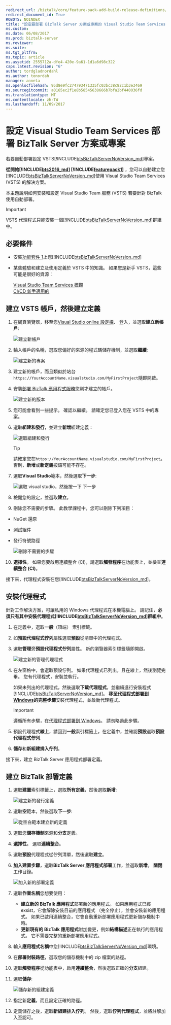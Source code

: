 ```yaml
---
redirect_url: /biztalk/core/feature-pack-add-build-release-definitions/
redirect_document_id: True
ROBOTS: NOINDEX
title: "設定要部署 BizTalk Server 方案或專案的 Visual Studio Team Services |Microsoft 文件"
ms.custom: 
ms.date: 06/08/2017
ms.prod: biztalk-server
ms.reviewer: 
ms.suite: 
ms.tgt_pltfrm: 
ms.topic: article
ms.assetid: 2555712a-dfe4-420e-9a61-1d1a6d98c322
caps.latest.revision: "6"
author: tordgladnordahl
ms.author: tonordah
manager: anneta
ms.openlocfilehash: 95d8e9fc274793471335fc03bc38c82c1b3e3469
ms.sourcegitcommit: a0165ec2f1e8b58545638666b7bfa2bf440036fd
ms.translationtype: MT
ms.contentlocale: zh-TW
ms.lasthandoff: 11/09/2017
---
```

# <a name="configure-visual-studio-team-services-to-deploy-biztalk-server-solutions-or-projects"></a>設定 Visual Studio Team Services 部署 BizTalk Server 方案或專案
若要自動部署設定 VSTS[!INCLUDE[btsBizTalkServerNoVersion_md](../includes/btsbiztalkservernoversion-md.md)]專案。 

**從開始[!INCLUDE[bts2016_md](../includes/bts2016-md.md)] [!INCLUDE[featurepack1](../includes/featurepack1.md)]** ，您可以自動建立您[!INCLUDE[btsBizTalkServerNoVersion_md](../includes/btsbiztalkservernoversion-md.md)]使用 Visual Studio Team Services (VSTS) 的解決方案。 

本主題說明如何安裝和設定 Visual Studio Team 服務 (VSTS) 若要針對 BizTalk 使用自動部署。 

> [!IMPORTANT]
> VSTS 代理程式只能安裝一個[!INCLUDE[btsBizTalkServerNoVersion_md](../includes/btsbiztalkservernoversion-md.md)]群組中。 

## <a name="prerequisites"></a>必要條件

* 安裝[功能套件 1](https://www.microsoft.com/download/details.aspx?id=55100)上您[!INCLUDE[btsBizTalkServerNoVersion_md](../includes/btsbiztalkservernoversion-md.md)]
* 某些體驗和建立及使用定義於 VSTS 中的知識。 如果您是新手 VSTS，這些可能是很好的資源： 

  [Visual Studio Team Services 概觀](https://www.visualstudio.com/docs/overview)  
  [CI/CD 新手適用的](https://www.visualstudio.com/docs/build/get-started/ci-cd-part-1)
  

## <a name="create-a-vsts-account-and-create-a-definition"></a>建立 VSTS 帳戶，然後建立定義

1. 在網頁瀏覽器，移至您[Visual Studio online 設定檔](https://app.vsaex.visualstudio.com/go/profile)、 登入，並選取**建立新帳戶**:

    ![建立新帳戶](../core/media/create-a-new-account.png)

2. 輸入帳戶的名稱，選取您偏好的來源的程式碼儲存機制，並選取**繼續**:

    ![建立新的專案](../core/media/create-a-new-project.png)

3. 建立新的帳戶，而且類似於站台`https://YourAccountName.visualstudio.com/MyFirstProject`隨即開啟。
    
4. 安裝[部署 BizTalk 應用程式服務](https://marketplace.visualstudio.com/items?itemName=ms-biztalk.deploy-biztalk-application)您剛才建立的帳戶。

    ![建立新的版本](../core/media/build-new-release.png)

5. 您可能會看到一些提示。 確認以繼續。 請確定您已登入您在 VSTS 中的專案。

6. 選取**組建和發行**，並建立**新增**組建定義：

    ![選取組建和發行](../core/media/select-build-and-release.png)

    > [!TIP]
    > 請確定您在`https://YourAccountName.visualstudio.com/MyFirstProject`。 否則，**新增**或**新定義**按鈕可能不存在。 
    
7. 選取**Visual Studio**範本，然後選取**下一步**:

    ![選取 visual studio，然後按一下 下一步](../core/media/select-visual-studio-and-click-next.png)

8. 檢閱您的設定，並選取**建立**。

9. 刪除您不需要的步驟。 此教學課程中，您可以刪除下列項目： 
* NuGet 還原
* 測試組件
* 發行符號路徑 

    ![刪除不需要的步驟](../core/media/delete-steps-not-needed.png)

10. **選擇性**。 如果您要啟用連續整合 (CI)，請選取**觸發程序**在功能表上，並檢查**連續整合 (CI)**。

接下來，代理程式安裝在您[!INCLUDE[btsBizTalkServerNoVersion_md](../includes/btsbiztalkservernoversion-md.md)]。 

## <a name="install-the-agent"></a>安裝代理程式

針對工作解決方案，可讓私用的 Windows 代理程式在本機電腦上。 請記住，**必須只有其中安裝代理程式[!INCLUDE[btsBizTalkServerNoVersion_md](../includes/btsbiztalkservernoversion-md.md)]群組中**。 

1. 在定義中，選取**一般**（頂端） 索引標籤。
2. 如**預設代理程式佇列**屬性選取**預設**從清單中的代理程式。 
3. 選取**管理**旁**預設代理程式佇列**屬性。 新的瀏覽器索引標籤隨即開啟。

    ![建立新的管理代理程式](../core/media/create-new-management-agent.png)

4. 在左窗格中，會選取預設佇列。 如果代理程式已列出，且在線上，然後瀏覽完畢。 您有代理程式，安裝並執行。 

    如果未列出的代理程式，然後選取**下載代理程式**，並繼續進行安裝程式[!INCLUDE[btsBizTalkServerNoVersion_md](../includes/btsbiztalkservernoversion-md.md)]。 **移至[代理程式部署到 Windows](https://www.visualstudio.com/docs/build/actions/agents/v2-windows)的完整步驟**安裝代理程式，並啟動代理程式。 

    > [!IMPORTANT]
    > 遵循所有步驟，在[代理程式部署到 Windows](https://www.visualstudio.com/docs/build/actions/agents/v2-windows)。 請勿略過此步驟。 

5. 預設代理程式**線上**，請回到**一般**索引標籤上，在定義中，並確認**預設**選取**預設代理程式佇列**.
6. **儲存**和**新組建排入佇列**。

接下來，建立 BizTalk Server 應用程式部署定義。

## <a name="create-the-biztalk-deployment-definition"></a>建立 BizTalk 部署定義

1. 選取**建置**索引標籤上，選取**所有定義**，然後選取**新增**:

    ![建立新的發行定義](../core/media/create-new-release-defintion.png)

2. 選取**空**範本，然後選取**下一步**:

    ![從空白範本建立新的定義](../core/media/create-new-defintion-from-an-empty-template.png)

3. 選取您**儲存機制**來源和**分支**定義。
4. **選擇性**。 選取**連續整合**。
5. 選取**預設**代理程式從佇列清單，然後選取**建立**。
6. **加入建置步驟**，選取**BizTalk Server 應用程式部署**工作，並選取**新增**。 **關閉**工作目錄。

    ![加入新的部署定義](../core/media/add-new-deploy-definition.png)

7. 選取**作業名稱**您想要使用：
    * **建立新的 BizTalk 應用程式**部署新的應用程式。 如果應用程式已經 exsist，它會解除安裝目前的應用程式 （完全停止），並會安裝新的應用程式。 如果已啟用連續整合，它會自動重新部署應用程式更新儲存機制中時。
    * **更新現有的 BizTalk 應用程式**附加變更，例如**結構描述**正在執行的應用程式。 它不需要完整的重新部署應用程式。
8. 輸入**應用程式名稱**中您[!INCLUDE[btsBizTalkServerNoVersion_md](../includes/btsbiztalkservernoversion-md.md)]環境。
9. 在**部署封裝路徑**，選取您的儲存機制中的 zip 檔案的路徑。
10. 選取**觸發程序**從功能表中，啟用**連續整合**，然後選取正確的**分支**組建。
11. 選取**儲存**:

    ![儲存新的組建定義](../core/media/save-the-new-build-definition.png)

12. 指定新**定義**，而且設定正確的路徑。 
13. 定義儲存之後，選取**新組建排入佇列**。 然後，選取**佇列代理程式**，並將註解加入至認可。
